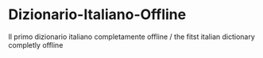 # Dizionario-Italiano-Offline
Il primo dizionario italiano completamente offline / the fitst italian dictionary completly offline
